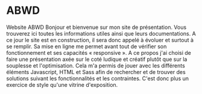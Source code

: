 # ABWD
Website ABWD
Bonjour et bienvenue sur mon site de présentation. Vous trouverez ici toutes les informations utiles ainsi que leurs documentations.
A ce jour le site est en construction, il sera donc appelé à évoluer et surtout à se remplir.
Sa mise en ligne me permet avant tout de vérifier son fonctionnement et ses capacités « responsive ».
A ce propos j'ai choisi de faire une présentation axée sur le coté ludique et créatif plutôt que sur la souplesse et l'optimisation.
Cela m'a permis de jouer avec les différents éléments Javascript, HTML et Sass afin de rechercher et de trouver des solutions suivant les fonctionnalités et les contraintes. 
C'est donc plus un exercice de style qu'une vitrine d'exposition.
		
